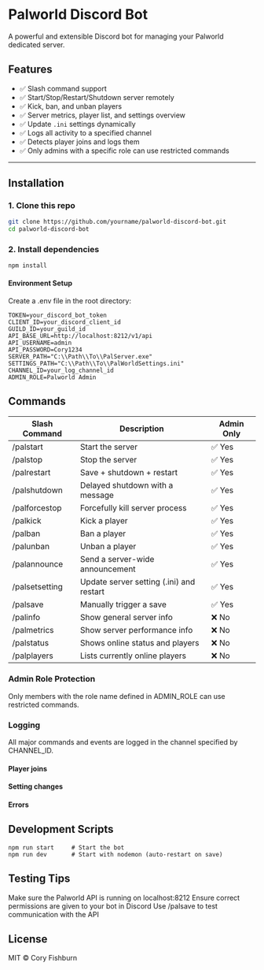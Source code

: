 # Palworld Discord Bot

A powerful and extensible Discord bot for managing your Palworld dedicated server.

## Features

- ✅ Slash command support
- ✅ Start/Stop/Restart/Shutdown server remotely
- ✅ Kick, ban, and unban players
- ✅ Server metrics, player list, and settings overview
- ✅ Update `.ini` settings dynamically
- ✅ Logs all activity to a specified channel
- ✅ Detects player joins and logs them
- ✅ Only admins with a specific role can use restricted commands

---

## Installation

### 1. Clone this repo

```bash
git clone https://github.com/yourname/palworld-discord-bot.git
cd palworld-discord-bot
```
### 2. Install dependencies
```
npm install
```

#### Environment Setup
Create a .env file in the root directory:

```
TOKEN=your_discord_bot_token
CLIENT_ID=your_discord_client_id
GUILD_ID=your_guild_id
API_BASE_URL=http://localhost:8212/v1/api
API_USERNAME=admin
API_PASSWORD=Cory1234
SERVER_PATH="C:\\Path\\To\\PalServer.exe"
SETTINGS_PATH="C:\\Path\\To\\PalWorldSettings.ini"
CHANNEL_ID=your_log_channel_id
ADMIN_ROLE=Palworld Admin
```

## Commands
| Slash Command |	Description |	Admin Only |
| ---------- | ----- | ---------- |
| /palstart |	Start the server |	✅ Yes |
| /palstop |	Stop the server |	✅ Yes |
| /palrestart |	Save + shutdown + restart |	✅ Yes |
| /palshutdown |	Delayed shutdown with a message |	✅ Yes |
| /palforcestop |	Forcefully kill server process |	✅ Yes |
| /palkick |	Kick a player |	✅ Yes |
| /palban |	Ban a player |	✅ Yes |
| /palunban |	Unban a player |	✅ Yes |
| /palannounce |	Send a server-wide announcement |	✅ Yes |
| /palsetsetting |	Update server setting (.ini) and restart |	✅ Yes |
| /palsave |	Manually trigger a save |	✅ Yes |
| /palinfo |	Show general server info |	❌ No |
| /palmetrics |	Show server performance info |	❌ No |
| /palstatus |	Shows online status and players |	❌ No |
| /palplayers |	Lists currently online players |	❌ No |

### Admin Role Protection
Only members with the role name defined in ADMIN_ROLE can use restricted commands.

### Logging
All major commands and events are logged in the channel specified by CHANNEL_ID.

#### Player joins
#### Setting changes
#### Errors

## Development Scripts
```
npm run start     # Start the bot
npm run dev       # Start with nodemon (auto-restart on save)
```
## Testing Tips
Make sure the Palworld API is running on localhost:8212
Ensure correct permissions are given to your bot in Discord
Use /palsave to test communication with the API

## License
MIT © Cory Fishburn
